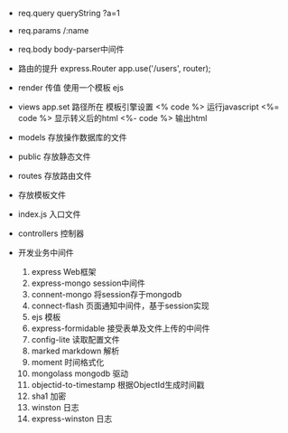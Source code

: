 - req.query queryString ?a=1
- req.params /:name
- req.body body-parser中间件

- 路由的提升
  express.Router
  app.use('/users', router);

- render 传值
  使用一个模板 ejs 

- views
  app.set 路径所在 模板引擎设置
  <% code %>  运行javascript
  <%= code %> 显示转义后的html
  <%- code %> 输出html

- models 存放操作数据库的文件
- public 存放静态文件
- routes 存放路由文件
- 存放模板文件
- index.js 入口文件
- controllers 控制器

- 开发业务中间件
  1. express Web框架
  2. express-mongo session中间件
  3. connent-mongo 将session存于mongodb
  4. connect-flash 页面通知中间件，基于session实现
  5. ejs 模板
  6. express-formidable 接受表单及文件上传的中间件
  7. config-lite 读取配置文件
  8. marked markdown 解析
  9. moment 时间格式化
  10. mongolass mongodb 驱动
  11. objectid-to-timestamp 根据ObjectId生成时间戳
  12. sha1 加密
  13. winston 日志
  14. express-winston 日志